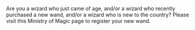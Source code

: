 
Are you a wizard who just came of age, and/or a wizard who recently purchased a new wand, and/or a wizard who is new to the country? Please visit this Ministry of Magic page to register your new wand.
